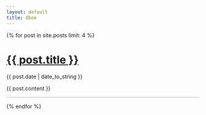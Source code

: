 ```yaml
---
layout: default
title: Oboe
---
```


<div class="archive tag-master">
	<div class="post-list">
	{% for post in site.posts limit: 4 %}
    <div class="post">
        <body>
            <h1>
                <a href="{{ post.url | relative_url }}" class="archive-title">{{ post.title }}</a>
            </h1>
            <p class="post-date">
            {{ post.date | date_to_string }}
            </p>
            {{ post.content }}
            <hr style="width:100%;text-align:left;margin-left:0;border-width:0;height:2px;color:lightgray;background-color:lightgray;">
        </body>
    </div>
    {% endfor %}
    </div>
</div>
<div class="infinite-spinner"></div>
